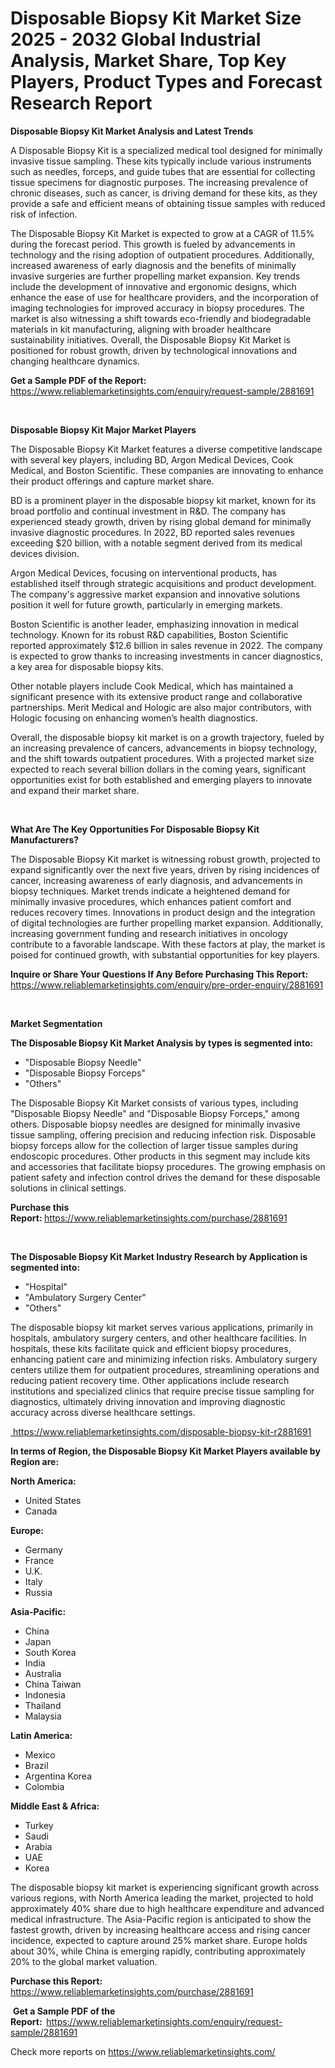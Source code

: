 <p><h1>Disposable Biopsy Kit Market Size 2025 - 2032 Global Industrial Analysis, Market Share, Top Key Players, Product Types and Forecast Research Report</h1></p><p><strong>Disposable Biopsy Kit Market Analysis and Latest Trends</strong></p>
<p><p>A Disposable Biopsy Kit is a specialized medical tool designed for minimally invasive tissue sampling. These kits typically include various instruments such as needles, forceps, and guide tubes that are essential for collecting tissue specimens for diagnostic purposes. The increasing prevalence of chronic diseases, such as cancer, is driving demand for these kits, as they provide a safe and efficient means of obtaining tissue samples with reduced risk of infection.</p><p>The Disposable Biopsy Kit Market is expected to grow at a CAGR of 11.5% during the forecast period. This growth is fueled by advancements in technology and the rising adoption of outpatient procedures. Additionally, increased awareness of early diagnosis and the benefits of minimally invasive surgeries are further propelling market expansion. Key trends include the development of innovative and ergonomic designs, which enhance the ease of use for healthcare providers, and the incorporation of imaging technologies for improved accuracy in biopsy procedures. The market is also witnessing a shift towards eco-friendly and biodegradable materials in kit manufacturing, aligning with broader healthcare sustainability initiatives. Overall, the Disposable Biopsy Kit Market is positioned for robust growth, driven by technological innovations and changing healthcare dynamics.</p></p>
<p><strong>Get a Sample PDF of the Report:&nbsp;</strong> <a href="https://www.reliablemarketinsights.com/enquiry/request-sample/2881691?utm_campaign=2636&utm_medium=2&utm_source=Github&utm_content=ia&utm_term=12032025&utm_id=disposable-biopsy-kit">https://www.reliablemarketinsights.com/enquiry/request-sample/2881691</a></p>
<p>&nbsp;</p>
<p><strong>Disposable Biopsy Kit Major Market Players</strong></p>
<p><p>The Disposable Biopsy Kit Market features a diverse competitive landscape with several key players, including BD, Argon Medical Devices, Cook Medical, and Boston Scientific. These companies are innovating to enhance their product offerings and capture market share.</p><p>BD is a prominent player in the disposable biopsy kit market, known for its broad portfolio and continual investment in R&D. The company has experienced steady growth, driven by rising global demand for minimally invasive diagnostic procedures. In 2022, BD reported sales revenues exceeding $20 billion, with a notable segment derived from its medical devices division.</p><p>Argon Medical Devices, focusing on interventional products, has established itself through strategic acquisitions and product development. The company's aggressive market expansion and innovative solutions position it well for future growth, particularly in emerging markets.</p><p>Boston Scientific is another leader, emphasizing innovation in medical technology. Known for its robust R&D capabilities, Boston Scientific reported approximately $12.6 billion in sales revenue in 2022. The company is expected to grow thanks to increasing investments in cancer diagnostics, a key area for disposable biopsy kits.</p><p>Other notable players include Cook Medical, which has maintained a significant presence with its extensive product range and collaborative partnerships. Merit Medical and Hologic are also major contributors, with Hologic focusing on enhancing women’s health diagnostics.</p><p>Overall, the disposable biopsy kit market is on a growth trajectory, fueled by an increasing prevalence of cancers, advancements in biopsy technology, and the shift towards outpatient procedures. With a projected market size expected to reach several billion dollars in the coming years, significant opportunities exist for both established and emerging players to innovate and expand their market share.</p></p>
<p>&nbsp;</p>
<p><strong>What Are The Key Opportunities For Disposable Biopsy Kit Manufacturers?</strong></p>
<p><p>The Disposable Biopsy Kit market is witnessing robust growth, projected to expand significantly over the next five years, driven by rising incidences of cancer, increasing awareness of early diagnosis, and advancements in biopsy techniques. Market trends indicate a heightened demand for minimally invasive procedures, which enhances patient comfort and reduces recovery times. Innovations in product design and the integration of digital technologies are further propelling market expansion. Additionally, increasing government funding and research initiatives in oncology contribute to a favorable landscape. With these factors at play, the market is poised for continued growth, with substantial opportunities for key players.</p></p>
<p><strong>Inquire or Share Your Questions If Any Before Purchasing This Report:</strong> <a href="https://www.reliablemarketinsights.com/enquiry/pre-order-enquiry/2881691?utm_campaign=2636&utm_medium=2&utm_source=Github&utm_content=ia&utm_term=12032025&utm_id=disposable-biopsy-kit">https://www.reliablemarketinsights.com/enquiry/pre-order-enquiry/2881691</a></p>
<p>&nbsp;</p>
<p><strong>Market Segmentation</strong></p>
<p><strong>The Disposable Biopsy Kit Market Analysis by types is segmented into:</strong></p>
<p><ul><li>"Disposable Biopsy Needle"</li><li>"Disposable Biopsy Forceps"</li><li>"Others"</li></ul></p>
<p><p>The Disposable Biopsy Kit Market consists of various types, including "Disposable Biopsy Needle" and "Disposable Biopsy Forceps," among others. Disposable biopsy needles are designed for minimally invasive tissue sampling, offering precision and reducing infection risk. Disposable biopsy forceps allow for the collection of larger tissue samples during endoscopic procedures. Other products in this segment may include kits and accessories that facilitate biopsy procedures. The growing emphasis on patient safety and infection control drives the demand for these disposable solutions in clinical settings.</p></p>
<p><strong>Purchase this Report:&nbsp;</strong><a href="https://www.reliablemarketinsights.com/purchase/2881691?utm_campaign=2636&utm_medium=2&utm_source=Github&utm_content=ia&utm_term=12032025&utm_id=disposable-biopsy-kit">https://www.reliablemarketinsights.com/purchase/2881691</a></p>
<p>&nbsp;</p>
<p><strong>The Disposable Biopsy Kit Market Industry Research by Application is segmented into:</strong></p>
<p><ul><li>"Hospital"</li><li>"Ambulatory Surgery Center"</li><li>"Others"</li></ul></p>
<p><p>The disposable biopsy kit market serves various applications, primarily in hospitals, ambulatory surgery centers, and other healthcare facilities. In hospitals, these kits facilitate quick and efficient biopsy procedures, enhancing patient care and minimizing infection risks. Ambulatory surgery centers utilize them for outpatient procedures, streamlining operations and reducing patient recovery time. Other applications include research institutions and specialized clinics that require precise tissue sampling for diagnostics, ultimately driving innovation and improving diagnostic accuracy across diverse healthcare settings.</p></p>
<p><a href="https://www.reliablemarketinsights.com/disposable-biopsy-kit-r2881691?utm_campaign=2636&utm_medium=2&utm_source=Github&utm_content=ia&utm_term=12032025&utm_id=disposable-biopsy-kit">&nbsp;https://www.reliablemarketinsights.com/disposable-biopsy-kit-r2881691</a></p>
<p><strong>In terms of Region, the Disposable Biopsy Kit Market Players available by Region are:</strong></p>
<p>
    <p> <strong> North America: </strong>
        <ul>
            <li>United States</li>
            <li>Canada</li>
        </ul>
        </p> 
    <p> <strong> Europe: </strong>
        <ul>
            <li>Germany</li>
            <li>France</li>
            <li>U.K.</li>
            <li>Italy</li>
            <li>Russia</li>
        </ul>
        </p> 
    <p> <strong> Asia-Pacific: </strong>
        <ul>
            <li>China</li>
            <li>Japan</li>
            <li>South Korea</li>
            <li>India</li>
            <li>Australia</li>
            <li>China Taiwan</li>
            <li>Indonesia</li>
            <li>Thailand</li>
            <li>Malaysia</li>
        </ul>
        </p> 
    <p> <strong> Latin America: </strong>
        <ul>
            <li>Mexico</li>
            <li>Brazil</li>
            <li>Argentina Korea</li>
            <li>Colombia</li>
        </ul>
        </p> 
    <p> <strong> Middle East & Africa: </strong>
        <ul>
            <li>Turkey</li>
            <li>Saudi</li>
            <li>Arabia</li>
            <li>UAE</li>
            <li>Korea</li>
        </ul>
    </p>
    </p>
<p><p>The disposable biopsy kit market is experiencing significant growth across various regions, with North America leading the market, projected to hold approximately 40% share due to high healthcare expenditure and advanced medical infrastructure. The Asia-Pacific region is anticipated to show the fastest growth, driven by increasing healthcare access and rising cancer incidence, expected to capture around 25% market share. Europe holds about 30%, while China is emerging rapidly, contributing approximately 20% to the global market valuation.</p></p>
<p><strong>Purchase this Report: </strong><a href="https://www.reliablemarketinsights.com/purchase/2881691?utm_campaign=2636&utm_medium=2&utm_source=Github&utm_content=ia&utm_term=12032025&utm_id=disposable-biopsy-kit">https://www.reliablemarketinsights.com/purchase/2881691</a></p>
<p>&nbsp;<strong>Get a Sample PDF of the Report:&nbsp;&nbsp;</strong><a href="https://www.reliablemarketinsights.com/enquiry/request-sample/2881691?utm_campaign=2636&utm_medium=2&utm_source=Github&utm_content=ia&utm_term=12032025&utm_id=disposable-biopsy-kit">https://www.reliablemarketinsights.com/enquiry/request-sample/2881691</a></p>
<p><strong></strong></p>
<p>Check more reports on <a href="https://www.reliablemarketinsights.com/?utm_campaign=2636&utm_medium=2&utm_source=Github&utm_content=ia&utm_term=12032025&utm_id=disposable-biopsy-kit">https://www.reliablemarketinsights.com/</a></p>
